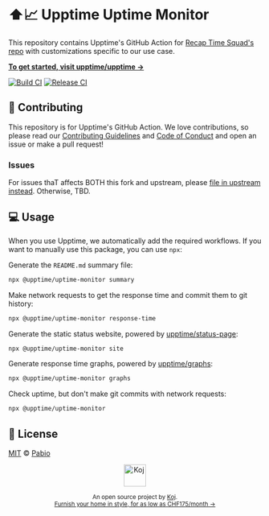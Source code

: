 # ⬆️📈 Upptime Uptime Monitor

This repository contains Upptime's GitHub Action for [Recap Time Squad's repo](https://github.com/RecapTime/infra-monitoring) with customizations specific to our use case.

[**To get started, visit upptime/upptime →**](https://github.com/upptime/upptime)

[![Build CI](https://github.com/upptime/uptime-monitor/workflows/Build%20CI/badge.svg)](https://github.com/upptime/uptime-monitor/actions?query=workflow%3A%22Build+CI%22)
[![Release CI](https://github.com/upptime/uptime-monitor/workflows/Release%20CI/badge.svg)](https://github.com/upptime/uptime-monitor/actions?query=workflow%3A%22Release+CI%22)

## 🎁 Contributing

This repository is for Upptime's GitHub Action. We love contributions, so please read our [Contributing Guidelines](https://github.com/upptime-js/.github/blob/master/CONTRIBUTING.md) and [Code of Conduct](https://github.com/upptime-js/.github/blob/master/CODE_OF_CONDUCT.md) and open an issue or make a pull request!

### Issues

For issues thaT affects BOTH this fork and upstream, please [file in upstream instead](https://github.com/upptime/upptime/issues). Otherwise, TBD.

## 💻 Usage

When you use Upptime, we automatically add the required workflows. If you want to manually use this package, you can use `npx`:

Generate the `README.md` summary file:

```bash
npx @upptime/uptime-monitor summary
```

Make network requests to get the response time and commit them to git history:

```bash
npx @upptime/uptime-monitor response-time
```

Generate the static status website, powered by [upptime/status-page](https://github.com/upptime/status-page):

```bash
npx @upptime/uptime-monitor site
```

Generate response time graphs, powered by [upptime/graphs](https://github.com/upptime/graphs):

```bash
npx @upptime/uptime-monitor graphs
```

Check uptime, but don't make git commits with network requests:

```bash
npx @upptime/uptime-monitor
```

## 📄 License

[MIT](./LICENSE) © [Pabio](https://pabio.com)

<p align="center">
  <a href="https://koj.co">
    <img width="44" alt="Koj" src="https://kojcdn.com/v1598284251/website-v2/koj-github-footer_m089ze.svg">
  </a>
</p>
<p align="center">
  <sub>An open source project by <a href="https://koj.co">Koj</a>. <br> <a href="https://koj.co">Furnish your home in style, for as low as CHF175/month →</a></sub>
</p>
